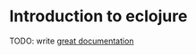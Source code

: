 # Introduction to eclojure

TODO: write [great documentation](http://jacobian.org/writing/what-to-write/)
